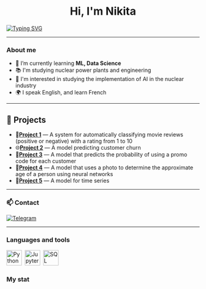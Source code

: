 <div id="header" align="center">
    <h1>Hi, I'm  Nikita </h1>
</div>

[![Typing SVG](https://readme-typing-svg.herokuapp.com?color=%2336BCF7&lines=I'm+studying+ML+and+Data+Science;Love+building+different+models)](https://git.io/typing-svg)

---

### About me
- 🌱 I’m currently learning **ML, Data Science**
- 📚 I'm studying nuclear power plants and engineering
- 📄 I'm interested in studying the implementation of AI in the nuclear industry
- 🌍 I speak English, and learn French

---

## 🚀 Projects
- 📝**[Project 1](https://github.com/nikioss/Movie_review)** — A system for automatically classifying movie reviews (positive or negative) with a rating from 1 to 10
- 🌐**[Project 2](https://github.com/nikioss/Telecommunications)** — A model predicting customer churn
- 🛒**[Project 3](https://github.com/nikioss/Hackathon_DODO)** — A model that predicts the probability of using a promo code for each customer
- 👨**[Project 4](https://github.com/nikioss/Determining-the-age-of-buyers)** — A model that uses a photo to determine the approximate age of a person using neural networks
- 🚗**[Project 5](https://github.com/nikioss/Forecasting-taxi-orders)** — A model for time series



---
### 📫 Contact
[![Telegram](https://img.shields.io/badge/Telegram-профиль-blue?logo=telegram)](https://t.me/Chickitoss)

---
### Languages and tools

<img src="https://cdn.jsdelivr.net/gh/devicons/devicon/icons/python/python-original.svg" title="Python" width="40" height="40"/>&nbsp;
<img src="https://cdn.jsdelivr.net/gh/devicons/devicon/icons/jupyter/jupyter-original.svg" title="Jupyter" width="40" height="40"/>&nbsp;
<img src="https://cdn.jsdelivr.net/gh/devicons/devicon/icons/mysql/mysql-original.svg" title="SQL" width="40" height="40"/>&nbsp;


### My stat

<div id="stat" align="center">
    <img src="https://github-readme-stats.vercel.app/api?username=nikioss&show_icons=true&theme=github_dark" alt=""/>
    <img src="https://github-profile-summary-cards.vercel.app/api/cards/most-commit-language?username=nikioss&theme=github_dark" alt=""/>
     <img src="https://github-profile-summary-cards.vercel.app/api/cards/stats?username=nikioss&theme=github_dark" alt=""/>
</div>

